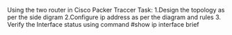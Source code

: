 Using the two router in Cisco Packer Traccer
Task:
1.Design the topology as per the side digram
2.Configure ip address as per the diagram and rules
3. Verify the Interface status using command
 #show ip interface brief
